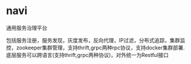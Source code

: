 # navi
通用服务治理平台

包括服务注册，服务发现，灰度发布，反向代理，IP过滤，分布式追踪，集群监控，zookeeper集群管理，支持thrift,grpc两种rpc协议，支持docker集群部署.
底层服务可以跨语言(支持thrift,grpc两种协议)，对外统一为Restful接口
